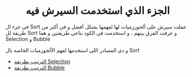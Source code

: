 <h1 align="center">الجزء الذي استخدمت السيرش فيه</h1>
<p>
في جزء ال Sort عملت سيرش على ألجورزميات لها لفهمها بشكل أفضل و في أكتر من طريقة لل Sort و عرفت الفرق بينهم ، و استخدمت في الكود بتاعي طريقتين و هما Selection  و Bubble 
</p>
<p>
  و دي المصادر اللي استخدمها لفهم الألجوزميات الخاصة بال Sort 
  <ul>
    <li>
      <a href="https://youtu.be/WmHH2yK1NYw?si=TeVMC9icDF41cglK">الترتيب بطريقة Selection </a>
    </li>
    <li>
      <a href="https://youtu.be/ZiHh_plLYcA?si=5qNJ7_Vbw7Mo07s8">الترتيب بطريقة Bubble </a>
    </li>
  </ul>
</p>
